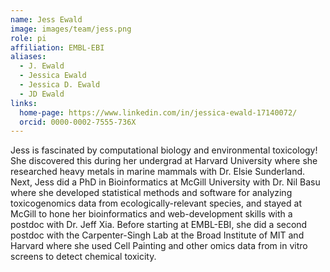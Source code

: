 ```yaml
---
name: Jess Ewald
image: images/team/jess.png
role: pi
affiliation: EMBL-EBI
aliases:
  - J. Ewald
  - Jessica Ewald
  - Jessica D. Ewald
  - JD Ewald
links:
  home-page: https://www.linkedin.com/in/jessica-ewald-17140072/
  orcid: 0000-0002-7555-736X
---
```


Jess is fascinated by computational biology and environmental toxicology! She discovered this during her undergrad at Harvard University where she researched heavy metals in marine mammals with Dr. Elsie Sunderland. Next, Jess did a PhD in Bioinformatics at McGill University with Dr. Nil Basu where she developed statistical methods and software for analyzing toxicogenomics data from ecologically-relevant species, and stayed at McGill to hone her bioinformatics and web-development skills with a postdoc with Dr. Jeff Xia. Before starting at EMBL-EBI, she did a second postdoc with the Carpenter-Singh Lab at the Broad Institute of MIT and Harvard where she used Cell Painting and other omics data from in vitro screens to detect chemical toxicity.
